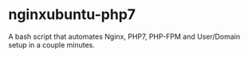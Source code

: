 # nginxubuntu-php7
A bash script that automates Nginx, PHP7,  PHP-FPM and User/Domain setup in a couple minutes.
